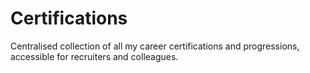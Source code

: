 # Certifications
Centralised collection of all my career certifications and progressions, accessible for recruiters and colleagues.
